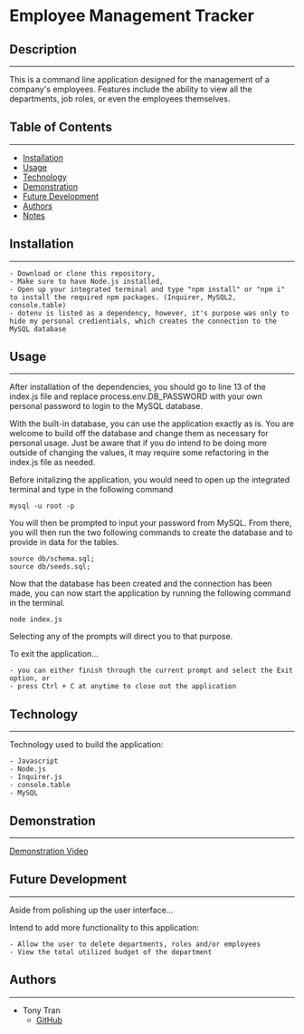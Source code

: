 # Employee Management Tracker

## Description

---

This is a command line application designed for the management of a company's employees. Features include the ability to view all the departments, job roles, or even the employees themselves.

## Table of Contents

---

- [Installation](#installation)
- [Usage](#usage)
- [Technology](#technology)
- [Demonstration](#demonstration)
- [Future Development](#future-development)
- [Authors](#authors)
- [Notes](#notes)

## Installation

---

    - Download or clone this repository,
    - Make sure to have Node.js installed,
    - Open up your integrated terminal and type "npm install" or "npm i" to install the required npm packages. (Inquirer, MySQL2, console.table)
    - dotenv is listed as a dependency, however, it's purpose was only to hide my personal credientials, which creates the connection to the MySQL database

## Usage

---

After installation of the dependencies, you should go to line 13 of the index.js file and replace process.env.DB_PASSWORD with your own personal password to login to the MySQL database.

With the built-in database, you can use the application exactly as is. You are welcome to build off the database and change them as necessary for personal usage. Just be aware that if you do intend to be doing more outside of changing the values, it may require some refactoring in the index.js file as needed.

Before initalizing the application, you would need to open up the integrated terminal and type in the following command

    mysql -u root -p

You will then be prompted to input your password from MySQL. From there, you will then run the two following commands to create the database and to provide in data for the tables.

    source db/schema.sql;
    source db/seeds.sql;

Now that the database has been created and the connection has been made, you can now start the application by running the following command in the terminal.

    node index.js

Selecting any of the prompts will direct you to that purpose.

To exit the application...

    - you can either finish through the current prompt and select the Exit option, or
    - press Ctrl + C at anytime to close out the application

## Technology

---

Technology used to build the application:

    - Javascript
    - Node.js
    - Inquirer.js
    - console.table
    - MySQL

## Demonstration

---

[Demonstration Video](https://drive.google.com/file/d/1uhsbcT7Lk1hlUbWAYj5oQZPJ1vTuHJzG/view)

## Future Development

---

Aside from polishing up the user interface...

Intend to add more functionality to this application:

    - Allow the user to delete departments, roles and/or employees
    - View the total utilized budget of the department

## Authors

---

- Tony Tran
  - [GitHub](https://github.com/tonytran97)
